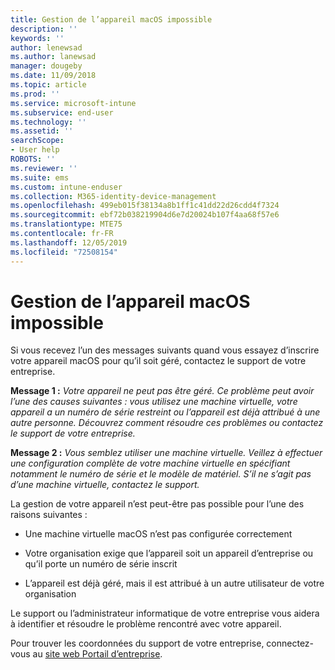 ```yaml
---
title: Gestion de l’appareil macOS impossible
description: ''
keywords: ''
author: lenewsad
ms.author: lanewsad
manager: dougeby
ms.date: 11/09/2018
ms.topic: article
ms.prod: ''
ms.service: microsoft-intune
ms.subservice: end-user
ms.technology: ''
ms.assetid: ''
searchScope:
- User help
ROBOTS: ''
ms.reviewer: ''
ms.suite: ems
ms.custom: intune-enduser
ms.collection: M365-identity-device-management
ms.openlocfilehash: 499eb015f38134a8b1ff1c41dd22d26cdd4f7324
ms.sourcegitcommit: ebf72b038219904d6e7d20024b107f4aa68f57e6
ms.translationtype: MTE75
ms.contentlocale: fr-FR
ms.lasthandoff: 12/05/2019
ms.locfileid: "72508154"
---
```

# <a name="unable-to-get-macos-device-managed"></a>Gestion de l’appareil macOS impossible

Si vous recevez l’un des messages suivants quand vous essayez d’inscrire votre appareil macOS pour qu’il soit géré, contactez le support de votre entreprise.

**Message 1 :** *Votre appareil ne peut pas être géré. Ce problème peut avoir l’une des causes suivantes : vous utilisez une machine virtuelle, votre appareil a un numéro de série restreint ou l’appareil est déjà attribué à une autre personne. Découvrez comment résoudre ces problèmes ou contactez le support de votre entreprise.*

**Message 2 :** *Vous semblez utiliser une machine virtuelle. Veillez à effectuer une configuration complète de votre machine virtuelle en spécifiant notamment le numéro de série et le modèle de matériel. S’il ne s’agit pas d’une machine virtuelle, contactez le support.*  

La gestion de votre appareil n’est peut-être pas possible pour l’une des raisons suivantes : 

* Une machine virtuelle macOS n’est pas configurée correctement   

* Votre organisation exige que l’appareil soit un appareil d’entreprise ou qu’il porte un numéro de série inscrit   

* L’appareil est déjà géré, mais il est attribué à un autre utilisateur de votre organisation  

Le support ou l’administrateur informatique de votre entreprise vous aidera à identifier et résoudre le problème rencontré avec votre appareil.  

Pour trouver les coordonnées du support de votre entreprise, connectez-vous au [site web Portail d’entreprise](https://go.microsoft.com/fwlink/?linkid=2010980).

